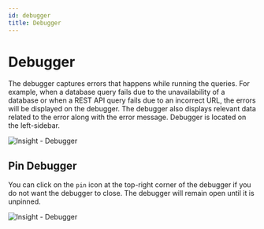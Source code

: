 ```yaml
---
id: debugger
title: Debugger
---
```


# Debugger

The debugger captures errors that happens while running the queries. For example, when a database query fails due to the unavailability of a database or when a REST API query fails due to an incorrect URL, the errors will be displayed on the debugger. The debugger also displays relevant data related to the error along with the error message. Debugger is located on the left-sidebar.

<div style={{textAlign: 'center'}}>

![Insight - Debugger](/_images/insight2/tutorial/debugger/debugger.gif)

</div>


## Pin Debugger
You can click on the `pin` icon at the top-right corner of the debugger if you do not want the debugger to close. The debugger will remain open until it is unpinned.

<div style={{textAlign: 'center'}}>

![Insight - Debugger](/_images/insight2/tutorial/debugger/pinned-debugger.gif)

</div>
